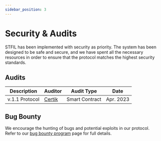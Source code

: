 ```yaml
---
sidebar_position: 3
---
```


# Security & Audits

STFIL has been implemented with security as priority. The system has been designed to be safe and secure, and we have spent all the necessary resources in order to ensure that the protocol matches the highest security standards.

## Audits

| Description                              | Auditor                                                | Audit Type     | Date      |
| ---------------------------------------- | ------------------------------------------------------ | -------------- | --------- |
| v.1.1 Protocol                           | [Certik](./audits/PRE-preliminary-20230404T142546Z.pdf)   | Smart Contract | Apr. 2023 |

## Bug Bounty

We encourage the hunting of bugs and potential exploits in our protocol. Refer to our [bug bounty program](../category/-bug-bounty-program) page for full details.